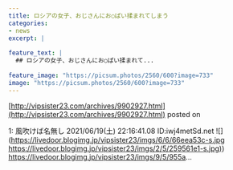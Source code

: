```yaml
---
title: ロシアの女子、おじさんにお○ぱい揉まれてしまう
categories:
- news
excerpt: |
  
feature_text: |
  ## ロシアの女子、おじさんにお○ぱい揉まれて...
  
feature_image: "https://picsum.photos/2560/600?image=733"
image: "https://picsum.photos/2560/600?image=733"
---
```


[http://vipsister23.com/archives/9902927.html](http://vipsister23.com/archives/9902927.html)
posted on 

<!--more-->

1: 風吹けば名無し 2021/06/19(土) 22:16:41.08 ID:iwj4metSd.net ![](https://livedoor.blogimg.jp/vipsister23/imgs/6/6/66eea53c-s.jpg [https://livedoor.blogimg.jp/vipsister23/imgs/2/5/259561e1-s.jpg)](https://livedoor.blogimg.jp/vipsister23/imgs/2/5/259561e1-s.jpg)) https://livedoor.blogimg.jp/vipsister23/imgs/9/5/955a...
